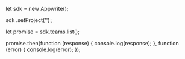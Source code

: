 let sdk = new Appwrite();

sdk
    .setProject('')
;

let promise = sdk.teams.list();

promise.then(function (response) {
    console.log(response);
}, function (error) {
    console.log(error);
});